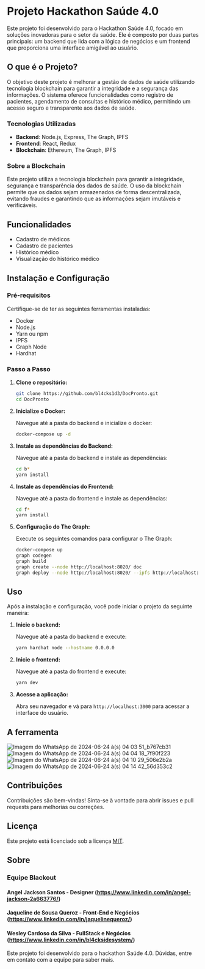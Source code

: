 # Projeto Hackathon Saúde 4.0

Este projeto foi desenvolvido para o Hackathon Saúde 4.0, focado em soluções inovadoras para o setor da saúde. Ele é composto por duas partes principais: um backend que lida com a lógica de negócios e um frontend que proporciona uma interface amigável ao usuário.

## O que é o Projeto?

O objetivo deste projeto é melhorar a gestão de dados de saúde utilizando tecnologia blockchain para garantir a integridade e a segurança das informações. O sistema oferece funcionalidades como registro de pacientes, agendamento de consultas e histórico médico, permitindo um acesso seguro e transparente aos dados de saúde.

### Tecnologias Utilizadas

- **Backend**: Node.js, Express, The Graph, IPFS
- **Frontend**: React, Redux
- **Blockchain**: Ethereum, The Graph, IPFS

### Sobre a Blockchain

Este projeto utiliza a tecnologia blockchain para garantir a integridade, segurança e transparência dos dados de saúde. O uso da blockchain permite que os dados sejam armazenados de forma descentralizada, evitando fraudes e garantindo que as informações sejam imutáveis e verificáveis.

## Funcionalidades
- Cadastro de médicos
- Cadastro de pacientes
- Histórico médico
- Visualização do histórico médico

## Instalação e Configuração

### Pré-requisitos

Certifique-se de ter as seguintes ferramentas instaladas:

- Docker
- Node.js
- Yarn ou npm
- IPFS
- Graph Node
- Hardhat

### Passo a Passo

1. **Clone o repositório:**

   ```bash
   git clone https://github.com/bl4cks1d3/DocPronto.git
   cd DocPronto
   ```

2. **Inicialize o Docker:**

   Navegue até a pasta do backend e inicialize o docker:

    ```bash
   docker-compose up -d
   ```

3. **Instale as dependências do Backend:**

   Navegue até a pasta do backend e instale as dependências:

   ```bash
   cd b*
   yarn install
   ```
4. **Instale as dependências do Frontend:**

   Navegue até a pasta do frontend e instale as dependências:

   ```bash
   cd f*
   yarn install
   ```

5. **Configuração do The Graph:**

   Execute os seguintes comandos para configurar o The Graph:

   ```bash
   docker-compose up
   graph codegen
   graph build
   graph create --node http://localhost:8020/ doc
   graph deploy --node http://localhost:8020/ --ipfs http://localhost:5001 doc
   ```

## Uso

Após a instalação e configuração, você pode iniciar o projeto da seguinte maneira:

1. **Inicie o backend:**

   Navegue até a pasta do backend e execute:

   ```bash
   yarn hardhat node --hostname 0.0.0.0
   ```

2. **Inicie o frontend:**

   Navegue até a pasta do frontend e execute:

   ```bash
   yarn dev
   ```

3. **Acesse a aplicação:**

   Abra seu navegador e vá para `http://localhost:3000` para acessar a interface do usuário.


## A ferramenta
![Imagem do WhatsApp de 2024-06-24 à(s) 04 03 51_b767cb31](https://github.com/bl4cks1d3/DocPronto/assets/49175546/40bb59ca-15f9-42c2-bf10-d2fa982b13b1)
![Imagem do WhatsApp de 2024-06-24 à(s) 04 04 18_7f90f223](https://github.com/bl4cks1d3/DocPronto/assets/49175546/aa85f9e8-7fe6-4fab-9c44-098881fc77a5)
![Imagem do WhatsApp de 2024-06-24 à(s) 04 10 29_506e2b2a](https://github.com/bl4cks1d3/DocPronto/assets/49175546/735bf9b7-2181-4e55-9592-4c0620ca4f83)
![Imagem do WhatsApp de 2024-06-24 à(s) 04 14 42_56d353c2](https://github.com/bl4cks1d3/DocPronto/assets/49175546/2f6be32e-4538-42d4-af1a-fc01934753f0)



## Contribuições

Contribuições são bem-vindas! Sinta-se à vontade para abrir issues e pull requests para melhorias ou correções.

## Licença

Este projeto está licenciado sob a licença [MIT](LICENSE).

## Sobre
### Equipe Blackout
#### Angel Jackson Santos - Designer (https://www.linkedin.com/in/angel-jackson-2a663776/)
#### Jaqueline de Sousa Queroz - Front-End e Negócios (https://www.linkedin.com/in/jaquelinequeroz/)
#### Wesley Cardoso da Silva - FullStack e Negócios (https://www.linkedin.com/in/bl4cksidesystem/)

Este projeto foi desenvolvido para o hackathon Saúde 4.0. Dúvidas, entre em contato com a equipe para saber mais. 
```

